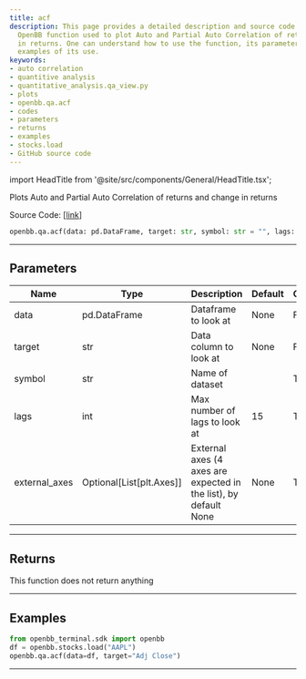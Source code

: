 ```yaml
---
title: acf
description: This page provides a detailed description and source code of acf - an
  OpenBB function used to plot Auto and Partial Auto Correlation of returns and change
  in returns. One can understand how to use the function, its parameters, and view
  examples of its use.
keywords:
- auto correlation
- quantitive analysis
- quantitative_analysis.qa_view.py
- plots
- openbb.qa.acf
- codes
- parameters
- returns
- examples
- stocks.load
- GitHub source code
---
```


import HeadTitle from '@site/src/components/General/HeadTitle.tsx';

<HeadTitle title="qa.acf - Reference | OpenBB SDK Docs" />

Plots Auto and Partial Auto Correlation of returns and change in returns

Source Code: [[link](https://github.com/OpenBB-finance/OpenBB/tree/main/openbb_terminal/common/quantitative_analysis/qa_view.py#L372)]

```python
openbb.qa.acf(data: pd.DataFrame, target: str, symbol: str = "", lags: int = 15, external_axes: Optional[List[matplotlib.axes._axes.Axes]] = None)
```

---

## Parameters

| Name | Type | Description | Default | Optional |
| ---- | ---- | ----------- | ------- | -------- |
| data | pd.DataFrame | Dataframe to look at | None | False |
| target | str | Data column to look at | None | False |
| symbol | str | Name of dataset |  | True |
| lags | int | Max number of lags to look at | 15 | True |
| external_axes | Optional[List[plt.Axes]] | External axes (4 axes are expected in the list), by default None | None | True |


---

## Returns

This function does not return anything

---

## Examples

```python
from openbb_terminal.sdk import openbb
df = openbb.stocks.load("AAPL")
openbb.qa.acf(data=df, target="Adj Close")
```

---
